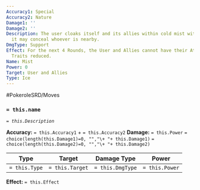 ```yaml
---
Accuracy1: Special
Accuracy2: Nature
Damage1: ''
Damage2: ''
Description: The user cloaks itself and its allies within cold mist with mystic properties,
  it may conceal whoever is nearby.
DmgType: Support
Effect: For the next 4 Rounds, the User and Allies cannot have their Attributes or
  Traits reduced.
Name: Mist
Power: 0
Target: User and Allies
Type: Ice
---
```


#PokeroleSRD/Moves

### `= this.name` 
*`= this.Description`*

**Accuracy:** `= this.Accuracy1` + `= this.Accuracy2`
**Damage:** `= this.Power` `= choice(length(this.Damage1)=0, "","\+ "+ this.Damage1)` `= choice(length(this.Damage2)=0, "","\+ "+ this.Damage2)`

| Type          | Target          | Damage Type          | Power          |
| ------------- | --------------- | ---------------- | -------------- |
| `= this.Type` | `= this.Target` | `= this.DmgType` | `= this.Power` | 

**Effect:** `= this.Effect`